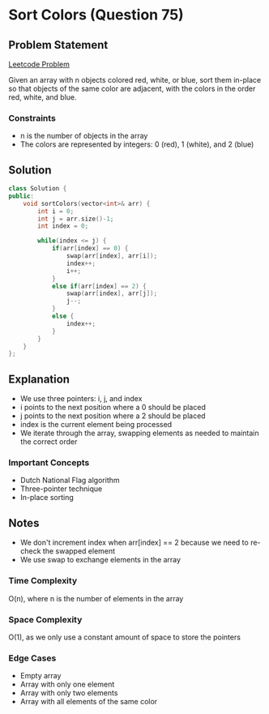 # Sort Colors (Question 75)

## Problem Statement

[Leetcode Problem](https://leetcode.com/problems/sort-colors/)

Given an array with n objects colored red, white, or blue, sort them in-place so that objects of the same color are adjacent, with the colors in the order red, white, and blue.

### Constraints

-   n is the number of objects in the array
-   The colors are represented by integers: 0 (red), 1 (white), and 2 (blue)

## Solution

```cpp
class Solution {
public:
    void sortColors(vector<int>& arr) {
        int i = 0;
        int j = arr.size()-1;
        int index = 0;

        while(index <= j) {
            if(arr[index] == 0) {
                swap(arr[index], arr[i]);
                index++;
                i++;
            }
            else if(arr[index] == 2) {
                swap(arr[index], arr[j]);
                j--;
            }
            else {
                index++;
            }
        }
    }
};
```

## Explanation

-   We use three pointers: i, j, and index
-   i points to the next position where a 0 should be placed
-   j points to the next position where a 2 should be placed
-   index is the current element being processed
-   We iterate through the array, swapping elements as needed to maintain the correct order

### Important Concepts

-   Dutch National Flag algorithm
-   Three-pointer technique
-   In-place sorting

## Notes

-   We don't increment index when arr[index] == 2 because we need to re-check the swapped element
-   We use swap to exchange elements in the array

### Time Complexity

O(n), where n is the number of elements in the array

### Space Complexity

O(1), as we only use a constant amount of space to store the pointers

### Edge Cases

-   Empty array
-   Array with only one element
-   Array with only two elements
-   Array with all elements of the same color
